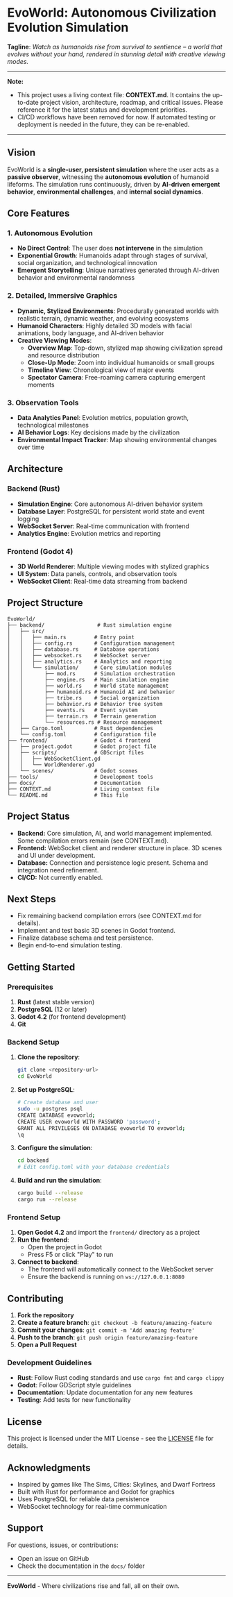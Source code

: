 # EvoWorld: Autonomous Civilization Evolution Simulation

**Tagline**: *Watch as humanoids rise from survival to sentience – a world that evolves without your hand, rendered in stunning detail with creative viewing modes.*

---

**Note:**
- This project uses a living context file: **CONTEXT.md**. It contains the up-to-date project vision, architecture, roadmap, and critical issues. Please reference it for the latest status and development priorities.
- CI/CD workflows have been removed for now. If automated testing or deployment is needed in the future, they can be re-enabled.

---

## Vision

EvoWorld is a **single-user, persistent simulation** where the user acts as a **passive observer**, witnessing the **autonomous evolution** of humanoid lifeforms. The simulation runs continuously, driven by **AI-driven emergent behavior**, **environmental challenges**, and **internal social dynamics**.

## Core Features

### 1. Autonomous Evolution
- **No Direct Control**: The user does **not intervene** in the simulation
- **Exponential Growth**: Humanoids adapt through stages of survival, social organization, and technological innovation
- **Emergent Storytelling**: Unique narratives generated through AI-driven behavior and environmental randomness

### 2. Detailed, Immersive Graphics
- **Dynamic, Stylized Environments**: Procedurally generated worlds with realistic terrain, dynamic weather, and evolving ecosystems
- **Humanoid Characters**: Highly detailed 3D models with facial animations, body language, and AI-driven behavior
- **Creative Viewing Modes**: 
  - **Overview Map**: Top-down, stylized map showing civilization spread and resource distribution
  - **Close-Up Mode**: Zoom into individual humanoids or small groups
  - **Timeline View**: Chronological view of major events
  - **Spectator Camera**: Free-roaming camera capturing emergent moments

### 3. Observation Tools
- **Data Analytics Panel**: Evolution metrics, population growth, technological milestones
- **AI Behavior Logs**: Key decisions made by the civilization
- **Environmental Impact Tracker**: Map showing environmental changes over time

## Architecture

### Backend (Rust)
- **Simulation Engine**: Core autonomous AI-driven behavior system
- **Database Layer**: PostgreSQL for persistent world state and event logging
- **WebSocket Server**: Real-time communication with frontend
- **Analytics Engine**: Evolution metrics and reporting

### Frontend (Godot 4)
- **3D World Renderer**: Multiple viewing modes with stylized graphics
- **UI System**: Data panels, controls, and observation tools
- **WebSocket Client**: Real-time data streaming from backend

## Project Structure

```
EvoWorld/
├── backend/                 # Rust simulation engine
│   ├── src/
│   │   ├── main.rs         # Entry point
│   │   ├── config.rs       # Configuration management
│   │   ├── database.rs     # Database operations
│   │   ├── websocket.rs    # WebSocket server
│   │   ├── analytics.rs    # Analytics and reporting
│   │   └── simulation/     # Core simulation modules
│   │       ├── mod.rs      # Simulation orchestration
│   │       ├── engine.rs   # Main simulation engine
│   │       ├── world.rs    # World state management
│   │       ├── humanoid.rs # Humanoid AI and behavior
│   │       ├── tribe.rs    # Social organization
│   │       ├── behavior.rs # Behavior tree system
│   │       ├── events.rs   # Event system
│   │       ├── terrain.rs  # Terrain generation
│   │       └── resources.rs # Resource management
│   ├── Cargo.toml          # Rust dependencies
│   └── config.toml         # Configuration file
├── frontend/               # Godot 4 frontend
│   ├── project.godot       # Godot project file
│   ├── scripts/            # GDScript files
│   │   ├── WebSocketClient.gd
│   │   └── WorldRenderer.gd
│   └── scenes/             # Godot scenes
├── tools/                  # Development tools
├── docs/                   # Documentation
├── CONTEXT.md              # Living context file
└── README.md               # This file
```

## Project Status

- **Backend:** Core simulation, AI, and world management implemented. Some compilation errors remain (see CONTEXT.md).
- **Frontend:** WebSocket client and renderer structure in place. 3D scenes and UI under development.
- **Database:** Connection and persistence logic present. Schema and integration need refinement.
- **CI/CD:** Not currently enabled.

## Next Steps
- Fix remaining backend compilation errors (see CONTEXT.md for details).
- Implement and test basic 3D scenes in Godot frontend.
- Finalize database schema and test persistence.
- Begin end-to-end simulation testing.

## Getting Started

### Prerequisites

1. **Rust** (latest stable version)
2. **PostgreSQL** (12 or later)
3. **Godot 4.2** (for frontend development)
4. **Git**

### Backend Setup

1. **Clone the repository**:
   ```bash
   git clone <repository-url>
   cd EvoWorld
   ```

2. **Set up PostgreSQL**:
   ```bash
   # Create database and user
   sudo -u postgres psql
   CREATE DATABASE evoworld;
   CREATE USER evoworld WITH PASSWORD 'password';
   GRANT ALL PRIVILEGES ON DATABASE evoworld TO evoworld;
   \q
   ```

3. **Configure the simulation**:
   ```bash
   cd backend
   # Edit config.toml with your database credentials
   ```

4. **Build and run the simulation**:
   ```bash
   cargo build --release
   cargo run --release
   ```

### Frontend Setup

1. **Open Godot 4.2** and import the `frontend/` directory as a project
2. **Run the frontend**:
   - Open the project in Godot
   - Press F5 or click "Play" to run
3. **Connect to backend**:
   - The frontend will automatically connect to the WebSocket server
   - Ensure the backend is running on `ws://127.0.0.1:8080`

## Contributing

1. **Fork the repository**
2. **Create a feature branch**: `git checkout -b feature/amazing-feature`
3. **Commit your changes**: `git commit -m 'Add amazing feature'`
4. **Push to the branch**: `git push origin feature/amazing-feature`
5. **Open a Pull Request**

### Development Guidelines
- **Rust**: Follow Rust coding standards and use `cargo fmt` and `cargo clippy`
- **Godot**: Follow GDScript style guidelines
- **Documentation**: Update documentation for any new features
- **Testing**: Add tests for new functionality

## License

This project is licensed under the MIT License - see the [LICENSE](LICENSE) file for details.

## Acknowledgments
- Inspired by games like The Sims, Cities: Skylines, and Dwarf Fortress
- Built with Rust for performance and Godot for graphics
- Uses PostgreSQL for reliable data persistence
- WebSocket technology for real-time communication

## Support

For questions, issues, or contributions:
- Open an issue on GitHub
- Check the documentation in the `docs/` folder

---

**EvoWorld** - Where civilizations rise and fall, all on their own.